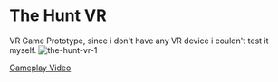 # The Hunt VR
 VR Game Prototype, since i don't have any VR device i couldn't test it myself.
 ![the-hunt-vr-1](https://user-images.githubusercontent.com/31169187/156786201-c478f705-917a-4480-b26e-3b12e0772c80.png)
 <p>
<a href="https://www.youtube.com/watch?v=e2V0nuzsJJw">Gameplay Video</a>
</p>
